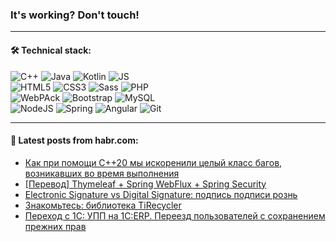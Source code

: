 ### It's working? Don't touch!

---

#### 🛠️ Technical stack:

![C++](https://img.shields.io/badge/C++-informational?logo=c%2B%2B&style=flat&logoColor=white&color=9C033A)
![Java](https://img.shields.io/badge/Java-informational?logo=java&style=flat&logoColor=white&color=007396)
![Kotlin](https://img.shields.io/badge/Kotlin-informational?logo=Kotlin&style=flat&logoColor=white&color=0095D5)
![JS](https://img.shields.io/badge/JS-informational?logo=javaScript&style=flat&logoColor=black&color=F7Df1E) <br>
![HTML5](https://img.shields.io/badge/HTML5-informational?logo=html5&style=flat&logoColor=white&color=E34F26)
![CSS3](https://img.shields.io/badge/CSS3-informational?logo=css3&style=flat&logoColor=white&color=157286)
![Sass](https://img.shields.io/badge/Saas-informational?logo=sass&style=flat&logoColor=white&color=hotpink)
![PHP](https://img.shields.io/badge/PHP-informational?logo=php&style=flat&logoColor=white&color=777BB4) <br>
![WebPAck](https://img.shields.io/badge/WebPack-informational?logo=webPack&style=flat&logoColor=white&color=FF6F00)
![Bootstrap](https://img.shields.io/badge/Bootstrap-informational?logo=Bootstrap&style=flat&logoColor=white&color=7952B3)
![MySQL](https://img.shields.io/badge/MySQL-informational?logo=MySQL&style=flat&logoColor=white&color=00f) <br>
![NodeJS](https://img.shields.io/badge/NodeJS-informational?logo=node.js&style=flat&logoColor=white&color=43853D)
![Spring](https://img.shields.io/badge/Spring-informational?logo=Spring&style=flat&logoColor=white&color=0A9EDC)
![Angular](https://img.shields.io/badge/Vue-informational?logo=vue.js&style=flat&logoColor=white&color=red)
![Git](https://img.shields.io/badge/Git-informational?logo=git&style=flat&logoColor=white&color=darkorange)

___

#### 💬 Latest posts from habr.com:

<!-- BLOG-POST-LIST:START -->
- [Как при помощи С++20 мы искоренили целый класс багов, возникавших во время выполнения](https://habr.com/ru/post/665966/?utm_source=habrahabr&utm_medium=rss&utm_campaign=665966)
- [[Перевод] Thymeleaf + Spring WebFlux + Spring Security](https://habr.com/ru/post/665952/?utm_source=habrahabr&utm_medium=rss&utm_campaign=665952)
- [Electronic Signature vs Digital Signature: подпись подписи рознь](https://habr.com/ru/post/665946/?utm_source=habrahabr&utm_medium=rss&utm_campaign=665946)
- [Знакомьтесь: библиотека TiRecycler](https://habr.com/ru/post/665930/?utm_source=habrahabr&utm_medium=rss&utm_campaign=665930)
- [Переход с 1С: УПП на 1C:ERP. Переезд пользователей с сохранением прежних прав](https://habr.com/ru/post/665926/?utm_source=habrahabr&utm_medium=rss&utm_campaign=665926)
<!-- BLOG-POST-LIST:END -->
